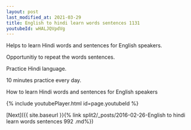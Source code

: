 ```yaml
---
layout: post
last_modified_at: 2021-03-29
title: English to hindi learn words sentences 1131 
youtubeId: wHALJQVpdVg
---
```

 
 
Helps to learn Hindi words and sentences for English speakers.

Opportunitiy to repeat the words sentences. 

Practice Hindi language. 
 
10 minutes practice every day. 
 
How to learn Hindi words and sentences for English speakers 
 
{% include youtubePlayer.html id=page.youtubeId %}
 
 
[Next]({{ site.baseurl }}{% link  split2/_posts/2016-02-26-English to hindi learn words sentences 992 .md%})
 
